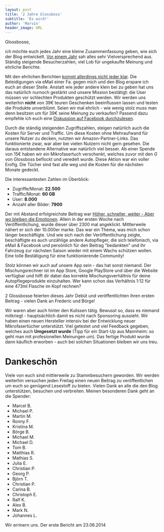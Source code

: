 ```yaml
---
layout: post
title: '2 Jahre Glossboss'
subtitle: 'Es wird!'
author: 'Marvin'
header_image: URL
---
```

Glossbosse,

ich möchte euch jedes Jahr eine kleine Zusammenfassung geben, wie sich der Blog entwickelt. [Vor einem Jahr](https://glossboss.de/allgemein/1-jahr-glossboss/) sah alles sehr Vielversprechend aus. Ständig steigende Besucherzahlen, viel Lob für ungekaufte Meinung und ehrliche Berichte.

Mit den ehrlichen Berichten [kommt allerdings nicht jeder klar](https://glossboss.de/produkttest/herrenfahrt-spruehglanz-schnellversiegelung-test-review/). Die Beleidigungen via eMail einer Fa. gegen mich und den Blog erspare ich euch an dieser Stelle. Anstatt wie jeder andere klein bei zu geben hat uns das natürlich nurnoch gestärkt und unsere Mission bestätigt: die User müssen vor schlechten Produkten geschützt werden. Wir werden uns weiterhin **nicht** von 39€ teuren Geschenken beeinflussen lassen und testen die Produkte unverblümt. Seien wir mal ehrlich - wie wenig stolz muss man denn besitzen um für 39€ seine Meinung zu verkaufen?
Passend dazu empfehle ich euch eine [Diskussion auf Facebook durchzulesen](http://www.facebook.com/glossbossblog/posts/1672441973014280).

Durch die ständig steigenden Zugriffszahlen, steigen natürlich auch die Kosten für Server und Traffic. Um diese Kosten ohne Mehraufwand für unsere Nutzer zu decken, nutzten wir Amazon-Partner-Links. Das funktionierte zwar, war aber bei vielen Nutzern nicht gern gesehen. Die daraus entstandene Alternative war natürlich viel besser. Ab einer Spende von 15€ haben wir ein Mikrofasertuch verschenkt, welches zuvor mit den *G* von Glossboss beflockt und veredelt wurde. Diese Aktion war ein voller Eroflg. Die Tücher sind fast alle weg und die Kosten für die nächsten Monate gedeckt.

Die interessantesten Zahlen im Überblick:

- Zugriffe/Monat: **22.500**
- Traffic/Monat: **60 GB**
- User: **8.000**
- Anzahl aller Bilder: **7900**

Der mit Abstand erfolgreichste Beitrag war [Höher, schneller, weiter - Aber wo bleiben die Emotionen](https://glossboss.de/allgemein/coatings-und-versiegelung-gegen-wachs/). Allein in der ersten Woche nach Veröffentlichung, wurde dieser über 2300 mal angeklickt. Mittlerweile nähert er sich der 10.000er marke. Das war ein Thema, was mich schon länger beschäftigte. Und wie sich nach der Veröffentlichung zeigte, beschäftigte es auch unzählige andere Autopfleger, die sich telefonisch, via eMail & Facebook und persönlich für den Beitrag "bedankten" und ihr Fahrzeug zur nächsten Saison wieder mit einem Wachs schützen wollen. Eine tolle Bestätigung für eine funktionierende Community!

Stolz können wir auch auf unsere App sein - das hat sonst niemand. Der Mischungsrechner ist im App Store, Google PlayStore und über die Website verfügbar und hilft dir dabei das korrekte Mischungsverhältnis für deine Autopflegeprodukte einzuhalten. Wer kann schon das Verhältnis 1:12 für eine 473ml Flasche im Kopf rechnen?

2 Glossbosse feierten dieses Jahr Debüt und veröffentlichten ihren ersten Beitrag - vielen Dank an Frederic und Börge!

Wir waren aber auch hinter den Kulissen tätig. Bewusst so, dass es niemand mitkriegt - hauptsächlich damit es nicht nach Sponsoring aussieht. Wir haben einen neuen Hersteller intensiv bei der Entwicklung neuer Mikrofasertücher unterstützt. Viel getestet und viel Feedback gegeben, welches auch **Umgesetzt wurde** (Tipp für ein Start-Up aus Mannheim: so geht man mit profesionellen Meinungen um). Das fertige Produkt wurde dann käuflich erworben - auch bei solchen Situationen bleiben wir uns treu.


# Dankeschön

Viele von euch sind mittlerweile zu Stammbesuchern geworden. Wir werden weiterhin versuchen jeden Freitag einen neuen Beitrag zu veröffentlichen um euch so genügend Lesestoff zu bieten. Vielen Dank an alle die den Blog unterstützen, besuchen und verbreiten. Meinen besonderen Dank geht an die Spender:

- Marcel B.
- Michael P.
- Martin M.
- Ronny F.
- Kristina M.
- Börge B.
- Michael M.
- Michael D.
- Tom B.
- Matthias R.
- Mathias S.
- Julia E.
- Christian P.
- Georg P.
- Björn T.
- Christian P.
- Carina B.
- Christoph E.
- Ralf K.
- Alex B.
- Mark N.
- Johannes L.



Wir errinern uns. Der erste Bericht am 23.06.2014